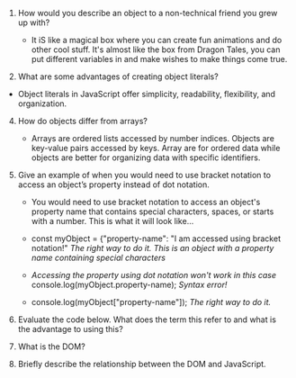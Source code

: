 1. How would you describe an object to a non-technical friend you grew up with?
   - It iS like a magical box where you can create fun animations and do other cool stuff. It's almost like the box from Dragon Tales, you can put different variables in and make wishes to make things come true. 


3. What are some advantages of creating object literals?
  - Object literals in JavaScript offer simplicity, readability, flexibility, and organization. 

4. How do objects differ from arrays?
   - Arrays are ordered lists accessed by number indices. Objects are key-value pairs accessed by keys. Array are for ordered data while objects are better for organizing data with specific identifiers. 


6. Give an example of when you would need to use bracket notation to access an object’s property instead of dot notation.
   - You would need to use bracket notation to access an object's property name that contains special characters, spaces, or starts with a number. This is what it will look like...

  
   - const myObject = {"property-name": "I am accessed using bracket notation!" _The right way to do it._ _This is an object with a property name containing special characters_
   - _Accessing the property using dot notation won't work in this case_ console.log(myObject.property-name); _Syntax error!_
   - console.log(myObject["property-name"]); _The right way to do it._
     


8. Evaluate the code below. What does the term this refer to and what is the advantage to using this?



9. What is the DOM?


10. Briefly describe the relationship between the DOM and JavaScript.

